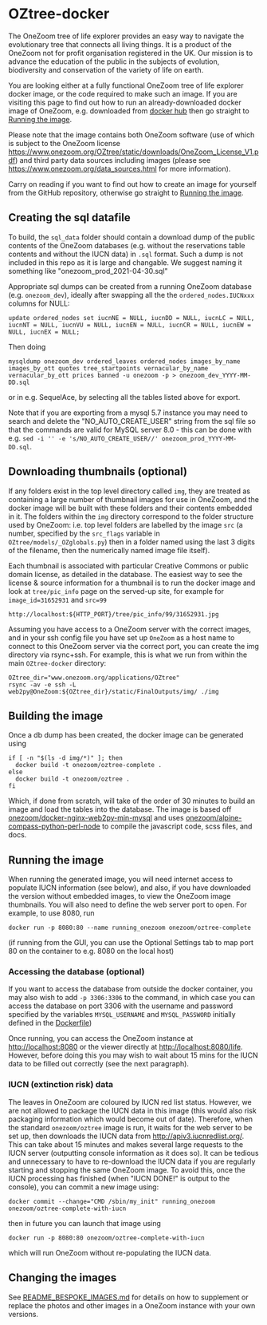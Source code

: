 # OZtree-docker

The OneZoom tree of life explorer provides an easy way to navigate the evolutionary tree
that connects all living things.  It is a product of the OneZoom not for profit organisation
registered in the UK. Our mission is to advance the education of the public in the subjects
of evolution, biodiversity and conservation of the variety of life on earth.

You are looking either at a fully functional OneZoom tree of life explorer docker image,
or the code required to make such an image.
If you are visiting this page to find out how to run an already-downloaded docker image
of OneZoom, e.g. downloaded from [docker hub](https://hub.docker.com) then go straight to
[Running the image](#running-the-image). 

Please note that the image contains both OneZoom software (use of which is subject to the
OneZoom license https://www.onezoom.org/OZtree/static/downloads/OneZoom_License_V1.pdf)
and third party data sources including images
(please see https://www.onezoom.org/data_sources.html for more information).


Carry on reading if you want to find out how to create an image for yourself from the
GitHub repository, otherwise go straight to [Running the image](#running-the-image).

## Creating the sql datafile

To build, the `sql_data` folder should contain a download dump of the public contents of the OneZoom
databases (e.g. without the reservations table contents and without the IUCN data) in `.sql` format.
Such a dump is not included in this repo as it is large and changable. We suggest naming it
something like "onezoom_prod_2021-04-30.sql"

Appropriate sql dumps can be created from a running OneZoom database (e.g. `onezoom_dev`), ideally
after swapping all the the `ordered_nodes.IUCNxxx` columns for NULL:

```
update ordered_nodes set iucnNE = NULL, iucnDD = NULL, iucnLC = NULL, iucnNT = NULL, iucnVU = NULL, iucnEN = NULL, iucnCR = NULL, iucnEW = NULL, iucnEX = NULL;
```

Then doing

```
mysqldump onezoom_dev ordered_leaves ordered_nodes images_by_name images_by_ott quotes tree_startpoints vernacular_by_name vernacular_by_ott prices banned -u onezoom -p > onezoom_dev_YYYY-MM-DD.sql
```

or in e.g. SequelAce, by selecting all the tables listed above for export.

Note that if you are exporting
from a mysql 5.7 instance you may need to search and delete the "NO_AUTO_CREATE_USER" string from the sql file
so that the commands are valid for MySQL server 8.0 - this can be done with e.g.
`sed -i '' -e 's/NO_AUTO_CREATE_USER//' onezoom_prod_YYYY-MM-DD.sql`.

## Downloading thumbnails (optional)

If any folders exist in the top level directory called `img`, they are treated as containing
a large number of thumbnail images for use in OneZoom, and the
docker image will be built with these folders and their contents embedded in it. The folders
within the `img` directory correspond to the folder structure used by OneZoom: i.e.
top level folders are labelled by the image `src` (a number, specified
by the `src_flags` variable in `OZtree/models/_OZglobals.py`) then in a folder named
using the last 3 digits of the filename, then the numerically named image file itself).

Each thumbnail is associated with particular Creative Commons or public domain license, as
detailed in the database. The easiest way to see the license & source information for a 
thumbnail is to run the docker image and look at `tree/pic_info` page on the served-up site,
for example for `image_id=31652931` and `src=99`

```
http://localhost:${HTTP_PORT}/tree/pic_info/99/31652931.jpg
```

Assuming you have access to a OneZoom server with the correct images, and in your ssh
config file you have set up `OneZoom` as a host name to connect to this OneZoom server via
the correct port, you can create the img directory via rsync+ssh. For example, this is
what we run from within the main `OZtree-docker` directory:

```
OZtree_dir="www.onezoom.org/applications/OZtree"
rsync -av -e ssh -L web2py@OneZoom:${OZtree_dir}/static/FinalOutputs/img/ ./img
```

## Building the image

Once a db dump has been created, the docker image can be generated using 

```
if [ -n "$(ls -d img/*)" ]; then
  docker build -t onezoom/oztree-complete .
else
  docker build -t onezoom/oztree .
fi

```

Which, if done from scratch, will take of the order of 30 minutes to build an image and
load the tables into the database. The image is based off
[onezoom/docker-nginx-web2py-min-mysql](https://hub.docker.com/repository/docker/onezoom/docker-nginx-web2py-min-mysql)
and uses [onezoom/alpine-compass-python-perl-node](https://hub.docker.com/repository/docker/onezoom/alpine-compass-python-perl-node)
to compile the javascript code, scss files, and docs.

## Running the image

When running the generated image, you will need internet access to populate IUCN
information (see below), and also, if you have downloaded the version without embedded
images, to view the OneZoom image thumbnails.
You will also need to define the web server port to open. For example, to use 8080, run 

```
docker run -p 8080:80 --name running_onezoom onezoom/oztree-complete
```

(if running from the GUI, you can use the Optional Settings tab to map port 80 on the
container to e.g. 8080 on the local host)

### Accessing the database (optional)

If you want to access the database from outside the docker container, you may also wish
to add `-p 3306:3306` to the command, in which case you can access the database on port 3306 with the username
and password specified by the variables `MYSQL_USERNAME` and `MYSQL_PASSWORD` initially defined
in the [Dockerfile](Dockerfile#L64))

Once running, you can access the OneZoom instance at [http://localhost:8080](http://localhost:8080)
or the viewer directly at [http://localhost:8080/life](http://localhost:8080/life). However,
before doing this you may wish to wait about 15 mins for the IUCN data to be filled out
correctly (see the next paragraph).

### IUCN (extinction risk) data

The leaves in OneZoom are coloured by IUCN red list status. However, we are not allowed
to package the IUCN data in this image (this would also risk packaging information which
would become out of date). Therefore, when the standard `onezoom/oztree` image is run,
it waits for the web server to be set up, then downloads the IUCN data from
http://apiv3.iucnredlist.org/. This can take about 15 minutes and makes several large
requests to the IUCN server (outputting console information as it does so). It can be
tedious and unnecessary to have to re-download the IUCN data if you are regularly
starting and stopping the same OneZoom image. To avoid this, once the IUCN processing has
finished (when "IUCN DONE!" is output to the console), you can commit a new image using:

```
docker commit --change="CMD /sbin/my_init" running_onezoom onezoom/oztree-complete-with-iucn
```

then in future you can launch that image using

```
docker run -p 8080:80 onezoom/oztree-complete-with-iucn
```

which will run OneZoom without re-populating the IUCN data.

## Changing the images

See [README_BESPOKE_IMAGES.md](README_BESPOKE_IMAGES.md) for details on how to supplement
or replace the photos and other images in a OneZoom instance with your own versions.
